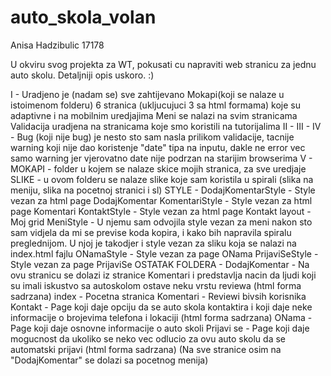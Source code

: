 # auto_skola_volan

Anisa Hadzibulic 17178

U okviru svog projekta za WT, pokusati cu napraviti web stranicu za jednu auto skolu. Detaljniji opis uskoro. :) 

I - Uradjeno je (nadam se) sve zahtijevano 
    Mokapi(koji se nalaze u istoimenom folderu)
    6 stranica (ukljucujuci 3 sa html formama) koje su adaptivne i na mobilnim uredjajima
    Meni se nalazi na svim stranicama
    Validacija uradjena na stranicama koje smo koristili na tutorijalima
II -
III -
IV - Bug (koji nije bug) je nesto sto sam nasla prilikom validacije, tacnije warning koji nije dao koristenje "date" tipa na inputu, dakle ne error vec samo warning jer vjerovatno date nije podrzan na starijim browserima
V - 
    MOKAPI - folder u kojem se nalaze skice mojih stranica, za sve uredjaje
    SLIKE - u ovom folderu se nalaze slike koje sam koristila u spirali (slika na meniju, slika na pocetnoj stranici i sl)
    STYLE -
            DodajKomentarStyle - Style vezan za html page DodajKomentar
            KomentariStyle - Style vezan za html page Komentari 
            KontaktStyle - Style vezan za html page Kontakt 
            layout - Moj grid
            MeniStyle - U njemu sam odvojila style vezan za meni nakon sto sam vidjela da mi se previse koda kopira, i kako bih napravila spiralu preglednijom. U njoj je takodjer i style vezan za sliku koja se nalazi na index.html fajlu
            ONamaStyle - Style vezan za page ONama
            PrijaviSeStyle - Style vezan za page PrijaviSe 
   OSTATAK FOLDERA -
            DodajKomentar - Na ovu stranicu se dolazi iz stranice Komentari i predstavlja nacin da ljudi koji su imali iskustvo sa autoskolom ostave neku vrstu reviewa (html forma sadrzana)
            index - Pocetna stranica
            Komentari - Reviewi bivsih korisnika
            Kontakt - Page koji daje opciju da se auto skola kontaktira i koji daje neke informacije o brojevima telefona i lokaciji (html forma sadrzana)
            ONama - Page koji daje osnovne informacije o auto skoli 
            Prijavi se - Page koji daje mogucnost da ukoliko se neko vec odlucio za ovu auto skolu da se automatski prijavi (html forma sadrzana)
            (Na sve stranice osim na "DodajKomentar" se dolazi sa pocetnog menija) 



